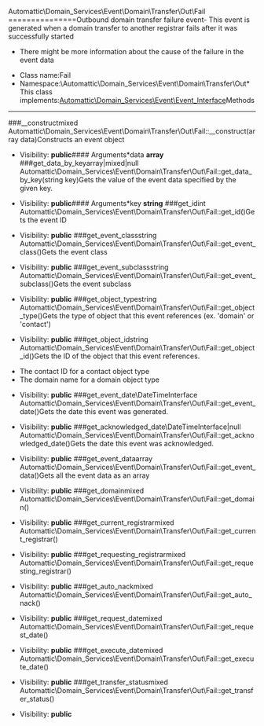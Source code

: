 Automattic\Domain_Services\Event\Domain\Transfer\Out\Fail
===============Outbound domain transfer failure event- This event is generated when a domain transfer to another registrar fails after it was successfully started
- There might be more information about the cause of the failure in the event data
* Class name:Fail
* Namespace:\Automattic\Domain_Services\Event\Domain\Transfer\Out* This class implements:[Automattic\Domain_Services\Event\Event_Interface](Automattic-Domain_Services-Event-Event_Interface.md)Methods
-------
###__constructmixed Automattic\Domain_Services\Event\Domain\Transfer\Out\Fail::__construct(array data)Constructs an event object



* Visibility: **public**#### Arguments*data **array**
###get_data_by_keyarray|mixed|null Automattic\Domain_Services\Event\Domain\Transfer\Out\Fail::get_data_by_key(string key)Gets the value of the event data specified by the given key.



* Visibility: **public**#### Arguments*key **string**
###get_idint Automattic\Domain_Services\Event\Domain\Transfer\Out\Fail::get_id()Gets the event ID



* Visibility: **public**
###get_event_classstring Automattic\Domain_Services\Event\Domain\Transfer\Out\Fail::get_event_class()Gets the event class



* Visibility: **public**
###get_event_subclassstring Automattic\Domain_Services\Event\Domain\Transfer\Out\Fail::get_event_subclass()Gets the event subclass



* Visibility: **public**
###get_object_typestring Automattic\Domain_Services\Event\Domain\Transfer\Out\Fail::get_object_type()Gets the type of object that this event references (ex. 'domain' or 'contact')



* Visibility: **public**
###get_object_idstring Automattic\Domain_Services\Event\Domain\Transfer\Out\Fail::get_object_id()Gets the ID of the object that this event references.

- The contact ID for a contact object type
- The domain name for a domain object type

* Visibility: **public**
###get_event_date\DateTimeInterface Automattic\Domain_Services\Event\Domain\Transfer\Out\Fail::get_event_date()Gets the date this event was generated.



* Visibility: **public**
###get_acknowledged_date\DateTimeInterface|null Automattic\Domain_Services\Event\Domain\Transfer\Out\Fail::get_acknowledged_date()Gets the date this event was acknowledged.



* Visibility: **public**
###get_event_dataarray Automattic\Domain_Services\Event\Domain\Transfer\Out\Fail::get_event_data()Gets all the event data as an array



* Visibility: **public**
###get_domainmixed Automattic\Domain_Services\Event\Domain\Transfer\Out\Fail::get_domain()



* Visibility: **public**
###get_current_registrarmixed Automattic\Domain_Services\Event\Domain\Transfer\Out\Fail::get_current_registrar()



* Visibility: **public**
###get_requesting_registrarmixed Automattic\Domain_Services\Event\Domain\Transfer\Out\Fail::get_requesting_registrar()



* Visibility: **public**
###get_auto_nackmixed Automattic\Domain_Services\Event\Domain\Transfer\Out\Fail::get_auto_nack()



* Visibility: **public**
###get_request_datemixed Automattic\Domain_Services\Event\Domain\Transfer\Out\Fail::get_request_date()



* Visibility: **public**
###get_execute_datemixed Automattic\Domain_Services\Event\Domain\Transfer\Out\Fail::get_execute_date()



* Visibility: **public**
###get_transfer_statusmixed Automattic\Domain_Services\Event\Domain\Transfer\Out\Fail::get_transfer_status()



* Visibility: **public**